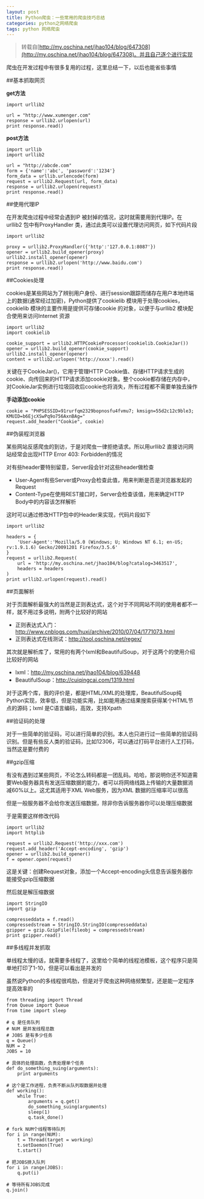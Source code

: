 ```yaml
---
layout: post
title: Python爬虫：一些常用的爬虫技巧总结
categories: python之网络爬虫
tags: python 网络爬虫
---
```


>转载自[http://my.oschina.net/jhao104/blog/647308](http://my.oschina.net/jhao104/blog/647308)。并且自己逐个进行实现

爬虫在开发过程中有很多复用的过程，这里总结一下，以后也能省些事情

##基本抓取网页

**get方法**

```
import urllib2

url = "http://www.xumenger.com"
response = urllib2.urlopen(url)
print response.read()
```

**post方法**

```
import urllib
import urllib2

url = "http://abcde.com"
form = {'name':'abc', 'password':'1234'}
form_data = urllib.urlencode(form)
request = urllib2.Request(url, form_data)
response = urllib2.urlopen(request)
print response.read()
```

##使用代理IP

在开发爬虫过程中经常会遇到IP 被封掉的情况，这时就需要用到代理IP。在urllib2 包中有ProxyHandler 类，通过此类可以设置代理访问网页，如下代码片段

```
import urllib2

proxy = urllib2.ProxyHandler({'http':'127.0.0.1:8087'})
opener = urllib2.build_opener(proxy)
urllib2.install_opener(opener)
response = urllib2.urlopen('http://www.baidu.com')
print response.read()
```

##Cookies处理

cookies是某些网站为了辨别用户身份、进行session跟踪而储存在用户本地终端上的数据(通常经过加密)，Python提供了cookielib 模块用于处理cookies，cookielib 模块的主要作用是提供可存储cookie 的对象，以便于与urllib2 模块配合使用来访问Internet 资源

```
import urllib2
import cookielib

cookie_support = urllib2.HTTPCookieProcessor(cookielib.CookieJar())
opener = urllib2.build_opener(cookie_support)
urllib2.install_opener(opener)
content = urllib2.urlopen('http://xxxx').read()
```

关键在于CookieJar()，它用于管理HTTP Cookie值、存储HTTP请求生成的cookie、向传回来的HTTP请求添加cookie对象。整个cookie都存储在内存中，对CookieJar实例进行垃圾回收后cookie也将消失，所有过程都不需要单独去操作

**手动添加cookie**

```
cookie = "PHPSESSID=91rurfqm2329bopnosfu4fvmu7; kmsign=55d2c12c9ble3; KMUID=b6EjcXSwPq9o756AxnBAg="
request.add_header("Cookie", cookie)
```

##伪装程浏览器

某些网站反感爬虫的到访，于是对爬虫一律拒绝请求。所以用urllib2 直接访问网站经常会出现HTTP Error 403: Forbidden的情况

对有些header要特别留意，Server段会针对这些header做检查

* User-Agent有些Server或Proxy会检查此值，用来判断是否是浏览器发起的Request
* Content-Type在使用REST接口时，Server会检查该值，用来确定HTTP Body中的内容该怎样解析

这时可以通过修改HTTP包中的Header来实现，代码片段如下

```
import urllib2

headers = {
	'User-Agent':'Mozilla/5.0 (Windows; U; Windows NT 6.1; en-US; rv:1.9.1.6) Gecko/20091201 Firefox/3.5.6'
}
request = urllib2.Request(
	url = 'http://my.oschina.net/jhao104/blog?catalog=3463517',
	headers = headers
)
print urllib2.urlopen(request).read()
```

##页面解析

对于页面解析最强大的当然是正则表达式，这个对于不同网站不同的使用者都不一样，就不用过多说明，附两个比较好的网站

* 正则表达式入门：http://www.cnblogs.com/huxi/archive/2010/07/04/1771073.html 
* 正则表达式在线测试：http://tool.oschina.net/regex/ 

其次就是解析库了，常用的有两个lxml和BeautifulSoup，对于这两个的使用介绍比较好的网站

* lxml：http://my.oschina.net/jhao104/blog/639448 
* BeautifulSoup：http://cuiqingcai.com/1319.html 

对于这两个库，我的评价是，都是HTML/XML的处理库，BeautifulSoup纯Python实现，效率低，但是功能实用，比如能用通过结果搜索获得某个HTML节点的源码；lxml 是C语言编码，高效，支持Xpath

##验证码的处理

对于一些简单的验证码，可以进行简单的识别。本人也只进行过一些简单的验证码识别。但是有些反人类的验证码，比如12306，可以通过打码平台进行人工打码，当然这是要付费的

##gzip压缩

有没有遇到过某些网页，不论怎么转码都是一团乱码。哈哈，那说明你还不知道需要Web服务器具有发送压缩数据的能力，者可以将网络线路上传输的大量数据消减60%以上。这尤其适用于XML Web服务，因为XML 数据的压缩率可以很高

但是一般服务器不会给你发送压缩数据，除非你告诉服务器你可以处理压缩数据

于是需要这样修改代码

```
import urllib2
import httplib

request = urllib2.Request('http://xxx.com')
request.add_header('Accept-encoding', 'gzip')
opener = urllib2.build_opener()
f = opener.open(request)
```

这是关键：创建Request对象，添加一个Accept-encoding头信息告诉服务器你能接受gzip压缩数据

然后就是解压缩数据

```
import StringIO
import gzip

compresseddata = f.read()
compressedstream = StringIO.StringIO(compresseddata)
gzipper = gzip.GzipFile(fileobj = compressedstream)
print gzipper.read()
```

##多线程并发抓取

单线程太慢的话，就需要多线程了，这里给个简单的线程池模板，这个程序只是简单地打印了1-10，但是可以看出是并发的

虽然说Python的多线程很鸡肋，但是对于爬虫这种网络频繁型，还是能一定程序提高效率的

```
from threading import Thread
from Queue import Queue
from time import sleep

# q 是任务队列
# NUM 是并发线程总数
# JOBS 是有多少任务
q = Queue()
NUM = 2
JOBS = 10

# 具体的处理函数，负责处理单个任务
def do_something_suing(arguments):
	print arguments

# 这个是工作进程，负责不断从队列取数据并处理
def working():
	while True:
		arguments = q.get()
		do_something_suing(arguments)
		sleep(1)
		q.task_done()

# fork NUM个线程等待队列
for i in range(NUM):
	t = Thread(target = working)
	t.setDaemon(True)
	t.start()

# 把JOBS排入队列
for i in range(JOBS):
	q.put(i)

# 等待所有JOBS完成
q.join()
```
